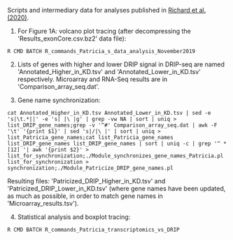 Scripts and intermediary data for analyses published in [Richard et al. (2020)](https://pubmed.ncbi.nlm.nih.gov/32686621/).

1. For Figure 1A: volcano plot tracing (after decompressing the 'Results_exonCore.csv.bz2' data file):

``R CMD BATCH R_commands_Patricia_s_data_analysis_November2019``


2. Lists of genes with higher and lower DRIP signal in DRIP-seq are named 'Annotated_Higher_in_KD.tsv' and 'Annotated_Lower_in_KD.tsv' respectively. Microarray and RNA-Seq results are in 'Comparison_array_seq.dat'.

3. Gene name synchronization:

``cat Annotated_Higher_in_KD.tsv Annotated_Lower_in_KD.tsv | sed -e 's|\t.*||' -e 's| |\
|g' | grep -vw NA | sort | uniq > list_DRIP_gene_names;grep -v '^#' Comparison_array_seq.dat | awk -F '\t' '{print $1}' | sed 's|/|\
|' | sort | uniq > list_Patricia_gene_names;cat list_Patricia_gene_names list_DRIP_gene_names list_DRIP_gene_names | sort | uniq -c | grep '^ *[12] '| awk '{print $2}' > list_for_synchronization;./Module_synchronizes_gene_names_Patricia.pl list_for_synchronization > synchronization;./Module_Patricize_DRIP_gene_names.pl``

Resulting files: 'Patricized_DRIP_Higher_in_KD.tsv' and 'Patricized_DRIP_Lower_in_KD.tsv' (where gene names have been updated, as much as possible, in order to match gene names in 'Microarray_results.tsv').

4. Statistical analysis and boxplot tracing:

``R CMD BATCH R_commands_Patricia_transcriptomics_vs_DRIP``
